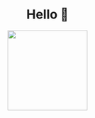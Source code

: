 ### <h1 align="center">Hello 👋 </h1>

<div align="center">
  <a href="https://github.com/gustavokubiack">
  <img height="180em" src="https://github-readme-stats.vercel.app/api?username=gustavokubiack&show_icons=true&theme=midnight-purple&include_all_commits=true&count_private=true"/>
</div>
  
##
